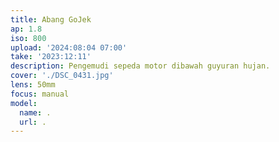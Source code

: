 ```yaml
---
title: Abang GoJek
ap: 1.8
iso: 800
upload: '2024:08:04 07:00'
take: '2023:12:11'
description: Pengemudi sepeda motor dibawah guyuran hujan.
cover: './DSC_0431.jpg'
lens: 50mm
focus: manual
model:
  name: .
  url: .
---
```

